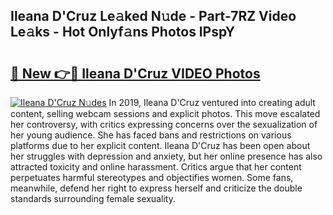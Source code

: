 ## Ileana D'Cruz Le𝚊ked N𝚞de - Part-7RZ Video Le𝚊ks - Hot Onlyf𝚊ns Photos lPspY

# <h2><a href="http://ab30933.deff.icu/?id=Ileana+D%27Cruz">🔗 New 👉🔴 Ileana D'Cruz VIDEO Photos</a></h2>

[![Ileana D'Cruz N𝚞des](https://i.imgur.com/rIISA9y.gif)](http://ab30933.deff.icu/?id=Ileana+D%27Cruz)
In 2019, Ileana D'Cruz ventured into creating adult content, selling webcam sessions and explicit photos. This move escalated her controversy, with critics expressing concerns over the sexualization of her young audience. She has faced bans and restrictions on various platforms due to her explicit content. Ileana D'Cruz has been open about her struggles with depression and anxiety, but her online presence has also attracted toxicity and online harassment. Critics argue that her content perpetuates harmful stereotypes and objectifies women. Some fans, meanwhile, defend her right to express herself and criticize the double standards surrounding female sexuality.
